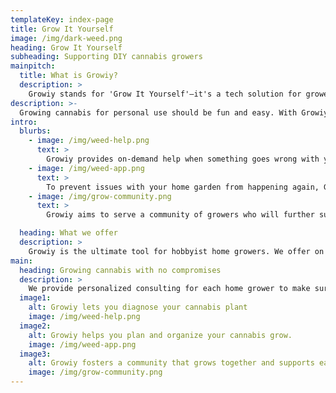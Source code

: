 ```yaml
---
templateKey: index-page
title: Grow It Yourself
image: /img/dark-weed.png
heading: Grow It Yourself
subheading: Supporting DIY cannabis growers
mainpitch:
  title: What is Growiy?
  description: >
    Growiy stands for 'Grow It Yourself'—it's a tech solution for growers of reacreational cannabis.
description: >-
  Growing cannabis for personal use should be fun and easy. With Growiy, you can apply can-do DIY attitude to grow cannabis consistently and cost-effectively. Grow It Yourself!
intro:
  blurbs:
    - image: /img/weed-help.png
      text: >
        Growiy provides on-demand help when something goes wrong with your cannabis grow.
    - image: /img/weed-app.png
      text: >
        To prevent issues with your home garden from happening again, Growiy will have a platform for keeping track of every step and action in the growing timeline—from a single plant to multiple rooms.
    - image: /img/grow-community.png
      text: >
        Growiy aims to serve a community of growers who will further support each other with shared grow experiences.

  heading: What we offer
  description: >
    Growiy is the ultimate tool for hobbyist home growers. We offer on demand consulting, DIY tips for growing, and an app for
main:
  heading: Growing cannabis with no compromises
  description: >
    We provide personalized consulting for each home grower to make sure the conditions are optimal for the plants and farmers.
  image1:
    alt: Growiy lets you diagnose your cannabis plant
    image: /img/weed-help.png
  image2:
    alt: Growiy helps you plan and organize your cannabis grow.
    image: /img/weed-app.png
  image3:
    alt: Growiy fosters a community that grows together and supports each other.
    image: /img/grow-community.png
---
```


